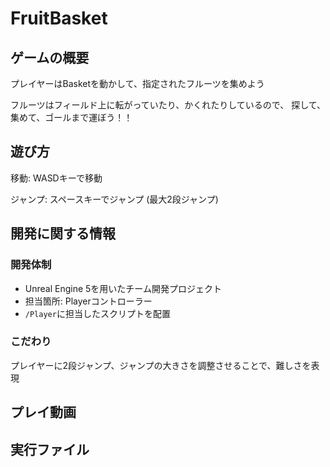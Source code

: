 # FruitBasket

## ゲームの概要

プレイヤーはBasketを動かして、指定されたフルーツを集めよう

フルーツはフィールド上に転がっていたり、かくれたりしているので、
探して、集めて、ゴールまで運ぼう！！

## 遊び方
移動: WASDキーで移動

ジャンプ: スペースキーでジャンプ (最大2段ジャンプ)


## 開発に関する情報

### 開発体制
* Unreal Engine 5を用いたチーム開発プロジェクト
* 担当箇所: Playerコントローラー
* `/Player`に担当したスクリプトを配置

### こだわり
プレイヤーに2段ジャンプ、ジャンプの大きさを調整させることで、難しさを表現

## プレイ動画


## 実行ファイル

